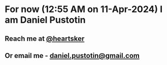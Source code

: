 # For now (12:55 AM on 11-Apr-2024) I am Daniel Pustotin
## Reach me at [@heartsker](https://t.me/heartsker)
## Or email me - daniel.pustotin@gmail.com
